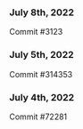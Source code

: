 ### July 8th, 2022

Commit #3123

### July 5th, 2022

Commit #314353


### July 4th, 2022

Commit #72281
